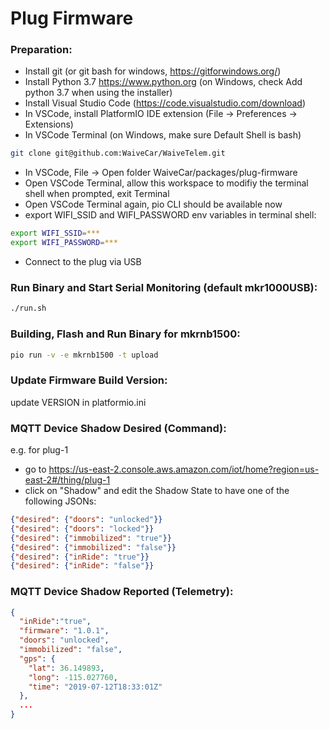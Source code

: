 # Plug Firmware

### Preparation:

- Install git (or git bash for windows, https://gitforwindows.org/)
- Install Python 3.7 https://www.python.org (on Windows, check Add python 3.7 when using the installer)
- Install Visual Studio Code (https://code.visualstudio.com/download)
- In VSCode, install PlatformIO IDE extension (File -> Preferences -> Extensions)
- In VSCode Terminal (on Windows, make sure Default Shell is bash)
```bash
git clone git@github.com:WaiveCar/WaiveTelem.git
```
- In VSCode, File -> Open folder WaiveCar/packages/plug-firmware
- Open VSCode Terminal, allow this workspace to modifiy the terminal shell when prompted, exit Terminal
- Open VSCode Terminal again, pio CLI should be available now
- export WIFI_SSID and WIFI_PASSWORD env variables in terminal shell:
```bash
export WIFI_SSID=***
export WIFI_PASSWORD=***
```
- Connect to the plug via USB

### Run Binary and Start Serial Monitoring (default mkr1000USB):

```bash
./run.sh
```

### Building, Flash and Run Binary for mkrnb1500:

```bash
pio run -v -e mkrnb1500 -t upload
```

### Update Firmware Build Version:

update VERSION in platformio.ini
  
### MQTT Device Shadow Desired (Command):

e.g. for plug-1
- go to https://us-east-2.console.aws.amazon.com/iot/home?region=us-east-2#/thing/plug-1
- click on "Shadow" and edit the Shadow State to have one of the following JSONs:

```json
{"desired": {"doors": "unlocked"}}
{"desired": {"doors": "locked"}}
{"desired": {"immobilized": "true"}}
{"desired": {"immobilized": "false"}}
{"desired": {"inRide": "true"}}
{"desired": {"inRide": "false"}}
```

### MQTT Device Shadow Reported (Telemetry):

```json
{
  "inRide":"true",
  "firmware": "1.0.1",
  "doors": "unlocked",
  "immobilized": "false",
  "gps": {
    "lat": 36.149893,
    "long": -115.027760,
    "time": "2019-07-12T18:33:01Z"
  },
  ...
}
```
